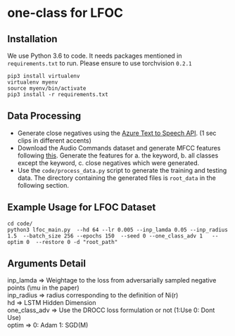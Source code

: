 # one-class for LFOC 

## Installation
We use Python 3.6 to code. It needs packages mentioned in `requirements.txt` to run. Please ensure to use torchvision `0.2.1`
```
pip3 install virtualenv
virtualenv myenv
source myenv/bin/activate
pip3 install -r requirements.txt
```

## Data Processing
* Generate close negatives using the [Azure Text to Speech API](https://docs.microsoft.com/en-us/azure/cognitive-services/speech-service/rest-text-to-speech). (1 sec clips in different accents)
* Download the Audio Commands dataset and generate MFCC features following [this](https://github.com/microsoft/EdgeML/tree/master/examples/pytorch/FastCells/KWS-training). Generate the features for a. the keyword, b. all classes except the keyword, c. close negatives which were generated.
* Use the `code/process_data.py` script to generate the training and testing data. The directory containing the generated files is `root_data` in the following section.

## Example Usage for LFOC Dataset
```
cd code/   
python3 lfoc_main.py  --hd 64 --lr 0.005 --inp_lamda 0.05 --inp_radius 1.5  --batch_size 256 --epochs 150  --seed 0 --one_class_adv 1   --optim 0  --restore 0 -d "root_path"
```

## Arguments Detail
inp_lamda => Weightage to the loss from adversarially sampled negative points (\mu in the paper)  
inp_radius => radius corresponding to the definition of Ni(r)  
hd => LSTM Hidden Dimension  
one_class_adv => Use the DROCC loss formulation or not (1:Use  0: Dont Use)  
optim => 0: Adam   1: SGD(M)  

